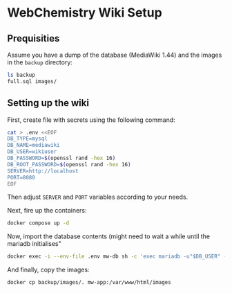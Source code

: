 # WebChemistry Wiki Setup

## Prequisities
Assume you have a dump of the database (MediaWiki 1.44) and the images in the `backup` directory:

```bash
ls backup
full.sql images/
```

## Setting up the wiki

First, create file with secrets using the following command:

```bash
cat > .env <<EOF
DB_TYPE=mysql
DB_NAME=mediawiki
DB_USER=wikiuser
DB_PASSWORD=$(openssl rand -hex 16)
DB_ROOT_PASSWORD=$(openssl rand -hex 16)
SERVER=http://localhost
PORT=8080
EOF
```

Then adjust `SERVER` and `PORT` variables according to your needs.

Next, fire up the containers:

```bash
docker compose up -d
```

Now, import the database contents (might need to wait a while until the mariadb initialises"

```bash
docker exec -i --env-file .env mw-db sh -c 'exec mariadb -u"$DB_USER" -p"$DB_PASSWORD" "$DB_NAME"' < backup/full.sql
```

And finally, copy the images:

```bash
docker cp backup/images/. mw-app:/var/www/html/images
```



